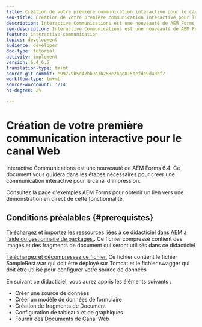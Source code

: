 ```yaml
---
title: Création de votre première communication interactive pour le canal Web
seo-title: Création de votre première communication interactive pour le canal Web
description: Interactive Communications est une nouveauté de AEM Forms 6.4. Ce document vous guidera dans les étapes nécessaires pour créer une communication interactive pour le canal Web.
seo-description: Interactive Communications est une nouveauté de AEM Forms 6.4. Ce document vous guidera dans les étapes nécessaires pour créer une communication interactive pour le canal Web.
feature: interactive-communication
topics: development
audience: developer
doc-type: tutorial
activity: implement
version: 6.4,6.5
translation-type: tm+mt
source-git-commit: e99779b5d42bb9a3b258e2bbe815defde9d40bf7
workflow-type: tm+mt
source-wordcount: '214'
ht-degree: 2%

---
```



# Création de votre première communication interactive pour le canal Web

Interactive Communications est une nouveauté de AEM Forms 6.4. Ce document vous guidera dans les étapes nécessaires pour créer une communication interactive pour le canal d&#39;impression.

Consultez la page d&#39;exemples [](https://forms.enablementadobe.com/content/samples/samples.html?query=0) AEM Forms pour obtenir un lien vers une démonstration en direct de cette fonctionnalité.

## Conditions préalables {#prerequistes}

[Téléchargez et importez les ressources liées à ce didacticiel dans AEM à l’aide du gestionnaire de packages.](assets/gettingstartedassets.zip). Ce fichier compressé contient des images et des fragments de document qui seront utilisés dans ce didacticiel

[Téléchargez et décompressez ce fichier.](assets/warfileandswaggerfile.zip) Ce fichier contient le fichier SampleRest.war qui doit être déployé sur Tomcat et le fichier swagger qui doit être utilisé pour configurer votre source de données.

En suivant ce didacticiel, vous aurez appris les éléments suivants :

* Créer une source de données
* Créer un modèle de données de formulaire
* Création de fragments de Document
* Configuration de tableaux et de graphiques
* Fournir des Documents de Canal Web




